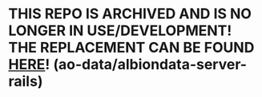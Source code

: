 # THIS REPO IS ARCHIVED AND IS NO LONGER IN USE/DEVELOPMENT! THE REPLACEMENT CAN BE FOUND [HERE](https://github.com/ao-data/albiondata-server-rails)! (ao-data/albiondata-server-rails)
<br/><br/><br/><br/><br/><br/><br/><br/>

